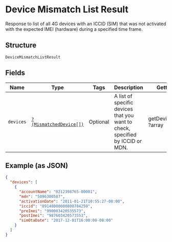 
# Device Mismatch List Result

Response to list of all 4G devices with an ICCID (SIM) that was not activated with the expected IMEI (hardware) during a specified time frame.

## Structure

`DeviceMismatchListResult`

## Fields

| Name | Type | Tags | Description | Getter | Setter |
|  --- | --- | --- | --- | --- | --- |
| `devices` | [`?(MismatchedDevice[])`](../../doc/models/mismatched-device.md) | Optional | A list of specific devices that you want to check, specified by ICCID or MDN. | getDevices(): ?array | setDevices(?array devices): void |

## Example (as JSON)

```json
{
  "devices": [
    {
      "accountName": "0212398765-00001",
      "mdn": "5096300587",
      "activationDate": "2011-01-21T10:55:27-08:00",
      "iccid": "89148000000800784259",
      "preImei": "990003420535573",
      "postImei": "987603420573553",
      "simOtaDate": "2017-12-01T16:00:00-08:00"
    }
  ]
}
```

